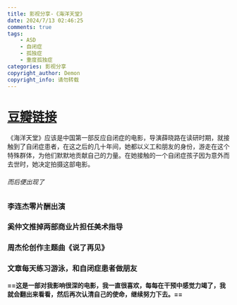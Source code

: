 ```yaml
---
title: 影视分享-《海洋天堂》
date: 2024/7/13 02:46:25
comments: true
tags:
    - ASD
    - 自闭症
    - 孤独症
    - 重度孤独症
categories: 影视分享
copyright_author: Demon 
copyright_info: 请勿转载
---
```



# [豆瓣链接](https://movie.douban.com/subject/4004731/)
《海洋天堂》应该是中国第一部反应自闭症的电影，导演薛晓路在读研时期，就接触到了自闭症患者，在这之后的几十年间，她都以义工和朋友的身份，游走在这个特殊群体，为他们默默地贡献自己的力量。在她接触的一个自闭症孩子因为意外而去世时，她决定拍摄这部电影。
###### 而后便出现了
### 李连杰零片酬出演
### 奚仲文推掉两部商业片担任美术指导
### 周杰伦创作主题曲《说了再见》
### 文章每天练习游泳，和自闭症患者做朋友

**==这是一部对我影响很深的电影，我一直很喜欢，每每在干预中感觉力竭了，我就会翻出来看看，然后再次认清自己的使命，继续努力下去。==**


